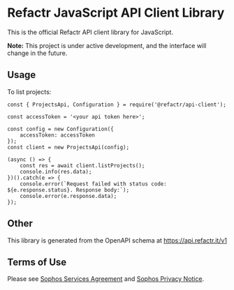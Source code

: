# Refactr JavaScript API Client Library

This is the official Refactr API client library for JavaScript.

**Note:** This project is under active development, and the interface will change in the future.

## Usage

To list projects:

```
const { ProjectsApi, Configuration } = require('@refactr/api-client');

const accessToken = '<your api token here>';

const config = new Configuration({
    accessToken: accessToken
});
const client = new ProjectsApi(config);

(async () => {
    const res = await client.listProjects();
    console.info(res.data);
})().catch(e => {
    console.error(`Request failed with status code: ${e.response.status}. Response body:`);
    console.error(e.response.data);
});
```

## Other

This library is generated from the OpenAPI schema at https://api.refactr.it/v1

## Terms of Use

Please see [Sophos Services Agreement](https://www.sophos.com/en-us/legal/sophos-services-agreement.aspx) and [Sophos Privacy Notice](https://www.sophos.com/en-us/legal/sophos-group-privacy-notice.aspx).
